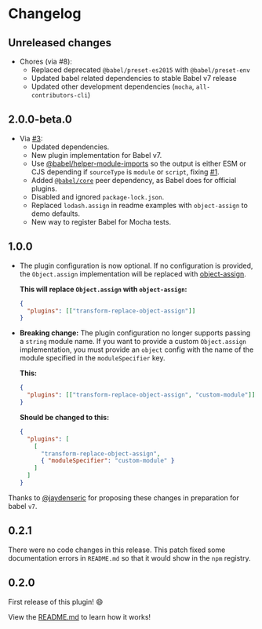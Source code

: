 # Changelog

## Unreleased changes

* Chores (via #8):
  * Replaced deprecated `@babel/preset-es2015` with `@babel/preset-env`
  * Updated babel related dependencies to stable Babel v7 release
  * Updated other development dependencies (`mocha`, `all-contributors-cli`)

## 2.0.0-beta.0

* Via [#3](https://github.com/newoga/babel-plugin-transform-replace-object-assign/pull/3):
  * Updated dependencies.
  * New plugin implementation for Babel v7.
  * Use [@babel/helper-module-imports](https://npm.im/@babel/helper-module-imports) so the output is either ESM or CJS depending if `sourceType` is `module` or `script`, fixing [#1](https://github.com/newoga/babel-plugin-transform-replace-object-assign/issues/1).
  * Added [`@babel/core`](https://npm.im/@babel/core) peer dependency, as Babel does for official plugins.
  * Disabled and ignored `package-lock.json`.
  * Replaced `lodash.assign` in readme examples with `object-assign` to demo defaults.
  * New way to register Babel for Mocha tests.

## 1.0.0

* The plugin configuration is now optional. If no configuration is provided, the `Object.assign` implementation will be replaced with [object-assign](https://github.com/sindresorhus/object-assign).

  **This will replace `Object.assign` with `object-assign`:**

  ```json
  {
    "plugins": [["transform-replace-object-assign"]]
  }
  ```

* **Breaking change:** The plugin configuration no longer supports passing a `string` module name. If you want to provide a custom `Object.assign` implementation, you must provide an `object` config with the name of the module specified in the `moduleSpecifier` key.

  **This:**

  ```json
  {
    "plugins": [["transform-replace-object-assign", "custom-module"]]
  }
  ```

  **Should be changed to this:**

  ```json
  {
    "plugins": [
      [
        "transform-replace-object-assign",
        { "moduleSpecifier": "custom-module" }
      ]
    ]
  }
  ```

Thanks to [@jaydenseric](https://github.com/jaydenseric) for proposing these changes in preparation for babel `v7`.

## 0.2.1

There were no code changes in this release. This patch fixed some documentation errors in `README.md` so that it would show in the `npm` registry.

## 0.2.0

First release of this plugin! :smile:

View the [README.md](https://github.com/newoga/babel-plugin-transform-replace-object-assign/blob/v0.2.0/README.md) to learn how it works!
